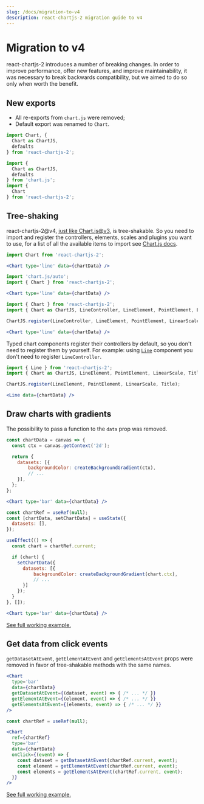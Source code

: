 ```yaml
---
slug: /docs/migration-to-v4
description: react-chartjs-2 migration guide to v4
---
```


# Migration to v4

react-chartjs-2 introduces a number of breaking changes. In order to improve performance, offer new features, and improve maintainability, it was necessary to break backwards compatibility, but we aimed to do so only when worth the benefit.

## New exports

- All re-exports from `chart.js` were removed;
- Default export was renamed to `Chart`.

```jsx title="v3"
import Chart, {
  Chart as ChartJS,
  defaults
} from 'react-chartjs-2';
```

```jsx title="v4"
import {
  Chart as ChartJS,
  defaults
} from 'chart.js';
import {
  Chart
} from 'react-chartjs-2';
```

## Tree-shaking

react-chartjs-2@v4, [just like Chart.js@v3](https://www.chartjs.org/docs/latest/getting-started/v3-migration.html#setup-and-installation), is tree-shakable. So you need to import and register the controllers, elements, scales and plugins you want to use, for a list of all the available items to import see [Chart.js docs](https://www.chartjs.org/docs/latest/getting-started/integration.html#bundlers-webpack-rollup-etc).

```jsx title="v3"
import Chart from 'react-chartjs-2';

<Chart type='line' data={chartData} />
```

```jsx title="v4 - lazy way"
import 'chart.js/auto';
import { Chart } from 'react-chartjs-2';

<Chart type='line' data={chartData} />
```

```jsx title="v4 - tree-shakable way"
import { Chart } from 'react-chartjs-2';
import { Chart as ChartJS, LineController, LineElement, PointElement, LinearScale, Title } from 'chart.js';

ChartJS.register(LineController, LineElement, PointElement, LinearScale, Title);

<Chart type='line' data={chartData} />
```

Typed chart components register their controllers by default, so you don't need to register them by yourself. For example: using [`Line`](/components/line) component you don't need to register `LineController`.

```jsx title="v4 - Line component"
import { Line } from 'react-chartjs-2';
import { Chart as ChartJS, LineElement, PointElement, LinearScale, Title } from 'chart.js';

ChartJS.register(LineElement, PointElement, LinearScale, Title);

<Line data={chartData} />
```

## Draw charts with gradients

The possibility to pass a function to the `data` prop was removed.

```jsx title="v3"
const chartData = canvas => {
  const ctx = canvas.getContext('2d');

  return {
    datasets: [{
        backgroundColor: createBackgroundGradient(ctx),
        // ...
    }],
  };
};

<Chart type='bar' data={chartData} />
```

```jsx title="v4"
const chartRef = useRef(null);
const [chartData, setChartData] = useState({
  datasets: [],
});

useEffect(() => {
  const chart = chartRef.current;

  if (chart) {
    setChartData({
      datasets: [{
          backgroundColor: createBackgroundGradient(chart.ctx),
          // ...
      }]
    });
  }
}, []);

<Chart type='bar' data={chartData} />
```

[See full working example.](/examples/gradient-chart)

## Get data from click events

`getDatasetAtEvent`, `getElementAtEvent` and `getElementsAtEvent` props were removed in favor of tree-shakable methods with the same names.

```jsx title="v3"
<Chart
  type='bar'
  data={chartData}
  getDatasetAtEvent={(dataset, event) => { /* ... */ }}
  getElementAtEvent={(element, event) => { /* ... */ }}
  getElementsAtEvent={(elements, event) => { /* ... */ }}
/>
```

```jsx title="v4"
const chartRef = useRef(null);

<Chart
  ref={chartRef}
  type='bar'
  data={chartData}
  onClick={(event) => {
    const dataset = getDatasetAtEvent(chartRef.current, event);
    const element = getElementAtEvent(chartRef.current, event);
    const elements = getElementsAtEvent(chartRef.current, event);
  }}
/>
```

[See full working example.](/examples/chart-events)
